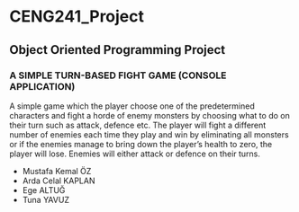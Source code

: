# CENG241_Project
## Object Oriented Programming Project
### A SIMPLE TURN-BASED FIGHT GAME (CONSOLE APPLICATION)
A simple game which the player choose one of the predetermined characters and fight a horde of enemy monsters by
choosing what to do on their turn such as attack, defence etc. The
player will fight a different number of enemies each time they play
and win by eliminating all monsters or if the enemies manage to
bring down the player’s health to zero, the player will lose. Enemies
will either attack or defence on their turns.

* Mustafa Kemal ÖZ 
* Arda Celal KAPLAN 
* Ege ALTUĞ 
* Tuna YAVUZ

